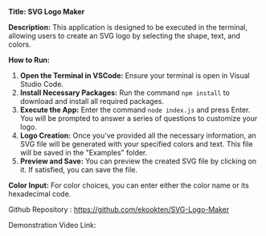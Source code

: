 **Title: SVG Logo Maker**

**Description:** This application is designed to be executed in the terminal, allowing users to create an SVG logo by selecting the shape, text, and colors. 

**How to Run:**
1. **Open the Terminal in VSCode:** Ensure your terminal is open in Visual Studio Code.
2. **Install Necessary Packages:** Run the command `npm install` to download and install all required packages.
3. **Execute the App:** Enter the command `node index.js` and press Enter. You will be prompted to answer a series of questions to customize your logo.
4. **Logo Creation:** Once you've provided all the necessary information, an SVG file will be generated with your specified colors and text. This file will be saved in the "Examples" folder.
5. **Preview and Save:** You can preview the created SVG file by clicking on it. If satisfied, you can save the file.

**Color Input:** For color choices, you can enter either the color name or its hexadecimal code.

Github Repository : https://github.com/ekookten/SVG-Logo-Maker

Demonstration Video Link: 